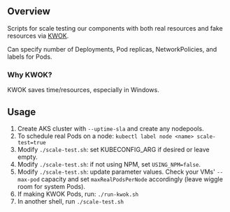 ## Overview
Scripts for scale testing our components with both real resources and fake resources via [KWOK](https://github.com/kubernetes-sigs/kwok).

Can specify number of Deployments, Pod replicas, NetworkPolicies, and labels for Pods.

### Why KWOK?
KWOK saves time/resources, especially in Windows.

## Usage
1. Create AKS cluster with `--uptime-sla` and create any nodepools.
2. To schedule real Pods on a node: `kubectl label node <name> scale-test=true`
3. Modify `./scale-test.sh`: set KUBECONFIG_ARG if desired or leave empty.
4. Modify `./scale-test.sh`: if not using NPM, set `USING_NPM=false`.
5. Modify `./scale-test.sh`: update parameter values. Check your VMs' `--max-pod` capacity and set `maxRealPodsPerNode` accordingly (leave wiggle room for system Pods).
6. If making KWOK Pods, run: `./run-kwok.sh`
7. In another shell, run `./scale-test.sh`
